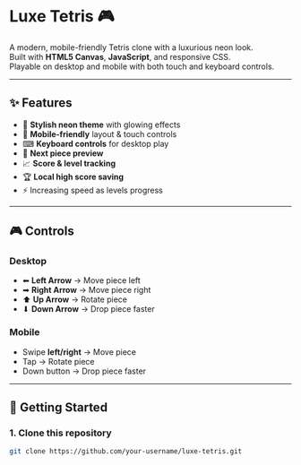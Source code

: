 # Luxe Tetris 🎮

A modern, mobile-friendly Tetris clone with a luxurious neon look.  
Built with **HTML5 Canvas**, **JavaScript**, and responsive CSS.  
Playable on desktop and mobile with both touch and keyboard controls.

---

## ✨ Features

- 🎨 **Stylish neon theme** with glowing effects
- 📱 **Mobile-friendly** layout & touch controls
- ⌨ **Keyboard controls** for desktop play
- 🔄 **Next piece preview**
- 📈 **Score & level tracking**
- 🏆 **Local high score saving**
- ⚡ Increasing speed as levels progress

---

## 🎮 Controls

### Desktop
- ⬅ **Left Arrow** → Move piece left
- ➡ **Right Arrow** → Move piece right
- ⬆ **Up Arrow** → Rotate piece
- ⬇ **Down Arrow** → Drop piece faster

### Mobile
- Swipe **left/right** → Move piece
- Tap → Rotate piece
- Down button → Drop piece faster

---

## 🚀 Getting Started

### 1. Clone this repository
```bash
git clone https://github.com/your-username/luxe-tetris.git
